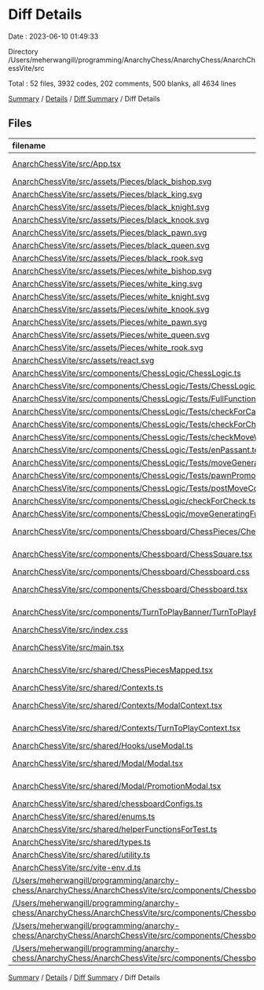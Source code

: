 # Diff Details

Date : 2023-06-10 01:49:33

Directory /Users/meherwangill/programming/AnarchyChess/AnarchyChess/AnarchChessVite/src

Total : 52 files,  3932 codes, 202 comments, 500 blanks, all 4634 lines

[Summary](results.md) / [Details](details.md) / [Diff Summary](diff.md) / Diff Details

## Files
| filename | language | code | comment | blank | total |
| :--- | :--- | ---: | ---: | ---: | ---: |
| [AnarchChessVite/src/App.tsx](/AnarchChessVite/src/App.tsx) | TypeScript JSX | 23 | 0 | 4 | 27 |
| [AnarchChessVite/src/assets/Pieces/black_bishop.svg](/AnarchChessVite/src/assets/Pieces/black_bishop.svg) | XML | 12 | 0 | 1 | 13 |
| [AnarchChessVite/src/assets/Pieces/black_king.svg](/AnarchChessVite/src/assets/Pieces/black_king.svg) | XML | 12 | 0 | 1 | 13 |
| [AnarchChessVite/src/assets/Pieces/black_knight.svg](/AnarchChessVite/src/assets/Pieces/black_knight.svg) | XML | 22 | 0 | 1 | 23 |
| [AnarchChessVite/src/assets/Pieces/black_knook.svg](/AnarchChessVite/src/assets/Pieces/black_knook.svg) | XML | 172 | 1 | 1 | 174 |
| [AnarchChessVite/src/assets/Pieces/black_pawn.svg](/AnarchChessVite/src/assets/Pieces/black_pawn.svg) | XML | 5 | 0 | 1 | 6 |
| [AnarchChessVite/src/assets/Pieces/black_queen.svg](/AnarchChessVite/src/assets/Pieces/black_queen.svg) | XML | 26 | 0 | 2 | 28 |
| [AnarchChessVite/src/assets/Pieces/black_rook.svg](/AnarchChessVite/src/assets/Pieces/black_rook.svg) | XML | 39 | 0 | 1 | 40 |
| [AnarchChessVite/src/assets/Pieces/white_bishop.svg](/AnarchChessVite/src/assets/Pieces/white_bishop.svg) | XML | 12 | 0 | 1 | 13 |
| [AnarchChessVite/src/assets/Pieces/white_king.svg](/AnarchChessVite/src/assets/Pieces/white_king.svg) | XML | 9 | 0 | 0 | 9 |
| [AnarchChessVite/src/assets/Pieces/white_knight.svg](/AnarchChessVite/src/assets/Pieces/white_knight.svg) | XML | 19 | 0 | 1 | 20 |
| [AnarchChessVite/src/assets/Pieces/white_knook.svg](/AnarchChessVite/src/assets/Pieces/white_knook.svg) | XML | 172 | 1 | 1 | 174 |
| [AnarchChessVite/src/assets/Pieces/white_pawn.svg](/AnarchChessVite/src/assets/Pieces/white_pawn.svg) | XML | 5 | 0 | 1 | 6 |
| [AnarchChessVite/src/assets/Pieces/white_queen.svg](/AnarchChessVite/src/assets/Pieces/white_queen.svg) | XML | 15 | 0 | 1 | 16 |
| [AnarchChessVite/src/assets/Pieces/white_rook.svg](/AnarchChessVite/src/assets/Pieces/white_rook.svg) | XML | 25 | 0 | 1 | 26 |
| [AnarchChessVite/src/assets/react.svg](/AnarchChessVite/src/assets/react.svg) | XML | 1 | 0 | 0 | 1 |
| [AnarchChessVite/src/components/ChessLogic/ChessLogic.ts](/AnarchChessVite/src/components/ChessLogic/ChessLogic.ts) | TypeScript | 596 | 121 | 113 | 830 |
| [AnarchChessVite/src/components/ChessLogic/Tests/ChessLogic.test.ts](/AnarchChessVite/src/components/ChessLogic/Tests/ChessLogic.test.ts) | TypeScript | 417 | 0 | 27 | 444 |
| [AnarchChessVite/src/components/ChessLogic/Tests/FullFunctionalityTest/FoolsMate.test.ts](/AnarchChessVite/src/components/ChessLogic/Tests/FullFunctionalityTest/FoolsMate.test.ts) | TypeScript | 52 | 0 | 12 | 64 |
| [AnarchChessVite/src/components/ChessLogic/Tests/checkForCastling.test.ts](/AnarchChessVite/src/components/ChessLogic/Tests/checkForCastling.test.ts) | TypeScript | 69 | 0 | 11 | 80 |
| [AnarchChessVite/src/components/ChessLogic/Tests/checkForCheck.test.ts](/AnarchChessVite/src/components/ChessLogic/Tests/checkForCheck.test.ts) | TypeScript | 227 | 1 | 36 | 264 |
| [AnarchChessVite/src/components/ChessLogic/Tests/checkMoveWithActionAndUndo.test.ts](/AnarchChessVite/src/components/ChessLogic/Tests/checkMoveWithActionAndUndo.test.ts) | TypeScript | 143 | 0 | 23 | 166 |
| [AnarchChessVite/src/components/ChessLogic/Tests/enPassant.test.ts](/AnarchChessVite/src/components/ChessLogic/Tests/enPassant.test.ts) | TypeScript | 117 | 3 | 14 | 134 |
| [AnarchChessVite/src/components/ChessLogic/Tests/moveGeneratingFunctions.test.ts](/AnarchChessVite/src/components/ChessLogic/Tests/moveGeneratingFunctions.test.ts) | TypeScript | 214 | 0 | 21 | 235 |
| [AnarchChessVite/src/components/ChessLogic/Tests/pawnPromotionTest.test.ts](/AnarchChessVite/src/components/ChessLogic/Tests/pawnPromotionTest.test.ts) | TypeScript | 98 | 2 | 12 | 112 |
| [AnarchChessVite/src/components/ChessLogic/Tests/postMoveComputation.test.ts](/AnarchChessVite/src/components/ChessLogic/Tests/postMoveComputation.test.ts) | TypeScript | 259 | 17 | 45 | 321 |
| [AnarchChessVite/src/components/ChessLogic/checkForCheck.ts](/AnarchChessVite/src/components/ChessLogic/checkForCheck.ts) | TypeScript | 159 | 12 | 31 | 202 |
| [AnarchChessVite/src/components/ChessLogic/moveGeneratingFunctions.ts](/AnarchChessVite/src/components/ChessLogic/moveGeneratingFunctions.ts) | TypeScript | 422 | 28 | 60 | 510 |
| [AnarchChessVite/src/components/Chessboard/ChessPieces/ChessPieces.tsx](/AnarchChessVite/src/components/Chessboard/ChessPieces/ChessPieces.tsx) | TypeScript JSX | 38 | 0 | 6 | 44 |
| [AnarchChessVite/src/components/Chessboard/ChessSquare.tsx](/AnarchChessVite/src/components/Chessboard/ChessSquare.tsx) | TypeScript JSX | 52 | 1 | 8 | 61 |
| [AnarchChessVite/src/components/Chessboard/Chessboard.css](/AnarchChessVite/src/components/Chessboard/Chessboard.css) | CSS | 0 | 0 | 1 | 1 |
| [AnarchChessVite/src/components/Chessboard/Chessboard.tsx](/AnarchChessVite/src/components/Chessboard/Chessboard.tsx) | TypeScript JSX | 163 | 7 | 13 | 183 |
| [AnarchChessVite/src/components/TurnToPlayBanner/TurnToPlayBanner.tsx](/AnarchChessVite/src/components/TurnToPlayBanner/TurnToPlayBanner.tsx) | TypeScript JSX | 78 | 3 | 5 | 86 |
| [AnarchChessVite/src/index.css](/AnarchChessVite/src/index.css) | CSS | 3 | 0 | 0 | 3 |
| [AnarchChessVite/src/main.tsx](/AnarchChessVite/src/main.tsx) | TypeScript JSX | 9 | 0 | 2 | 11 |
| [AnarchChessVite/src/shared/ChessPiecesMapped.tsx](/AnarchChessVite/src/shared/ChessPiecesMapped.tsx) | TypeScript JSX | 32 | 0 | 4 | 36 |
| [AnarchChessVite/src/shared/Contexts.ts](/AnarchChessVite/src/shared/Contexts.ts) | TypeScript | 1 | 0 | 0 | 1 |
| [AnarchChessVite/src/shared/Contexts/ModalContext.tsx](/AnarchChessVite/src/shared/Contexts/ModalContext.tsx) | TypeScript JSX | 19 | 0 | 4 | 23 |
| [AnarchChessVite/src/shared/Contexts/TurnToPlayContext.tsx](/AnarchChessVite/src/shared/Contexts/TurnToPlayContext.tsx) | TypeScript JSX | 25 | 0 | 4 | 29 |
| [AnarchChessVite/src/shared/Hooks/useModal.ts](/AnarchChessVite/src/shared/Hooks/useModal.ts) | TypeScript | 13 | 0 | 3 | 16 |
| [AnarchChessVite/src/shared/Modal/Modal.tsx](/AnarchChessVite/src/shared/Modal/Modal.tsx) | TypeScript JSX | 35 | 0 | 4 | 39 |
| [AnarchChessVite/src/shared/Modal/PromotionModal.tsx](/AnarchChessVite/src/shared/Modal/PromotionModal.tsx) | TypeScript JSX | 82 | 0 | 9 | 91 |
| [AnarchChessVite/src/shared/chessboardConfigs.ts](/AnarchChessVite/src/shared/chessboardConfigs.ts) | TypeScript | 32 | 0 | 4 | 36 |
| [AnarchChessVite/src/shared/enums.ts](/AnarchChessVite/src/shared/enums.ts) | TypeScript | 54 | 4 | 7 | 65 |
| [AnarchChessVite/src/shared/helperFunctionsForTest.ts](/AnarchChessVite/src/shared/helperFunctionsForTest.ts) | TypeScript | 16 | 0 | 3 | 19 |
| [AnarchChessVite/src/shared/types.ts](/AnarchChessVite/src/shared/types.ts) | TypeScript | 31 | 0 | 5 | 36 |
| [AnarchChessVite/src/shared/utility.ts](/AnarchChessVite/src/shared/utility.ts) | TypeScript | 50 | 0 | 11 | 61 |
| [AnarchChessVite/src/vite-env.d.ts](/AnarchChessVite/src/vite-env.d.ts) | TypeScript | 0 | 1 | 1 | 2 |
| [/Users/meherwangill/programming/anarchy-chess/AnarchyChess/AnarchChessVite/src/components/Chessboard/ChessPieces/ChessPieces.tsx](//Users/meherwangill/programming/anarchy-chess/AnarchyChess/AnarchChessVite/src/components/Chessboard/ChessPieces/ChessPieces.tsx) | TypeScript JSX | -11 | 0 | -3 | -14 |
| [/Users/meherwangill/programming/anarchy-chess/AnarchyChess/AnarchChessVite/src/components/Chessboard/ChessSquare.tsx](//Users/meherwangill/programming/anarchy-chess/AnarchyChess/AnarchChessVite/src/components/Chessboard/ChessSquare.tsx) | TypeScript JSX | -75 | 0 | -5 | -80 |
| [/Users/meherwangill/programming/anarchy-chess/AnarchyChess/AnarchChessVite/src/components/Chessboard/Chessboard.css](//Users/meherwangill/programming/anarchy-chess/AnarchyChess/AnarchChessVite/src/components/Chessboard/Chessboard.css) | CSS | 0 | 0 | -1 | -1 |
| [/Users/meherwangill/programming/anarchy-chess/AnarchyChess/AnarchChessVite/src/components/Chessboard/Chessboard.tsx](//Users/meherwangill/programming/anarchy-chess/AnarchyChess/AnarchChessVite/src/components/Chessboard/Chessboard.tsx) | TypeScript JSX | -57 | 0 | -8 | -65 |

[Summary](results.md) / [Details](details.md) / [Diff Summary](diff.md) / Diff Details